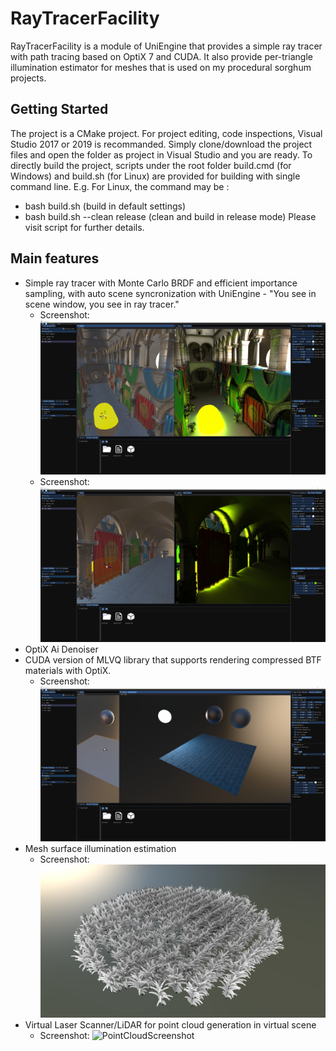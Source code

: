 # RayTracerFacility
RayTracerFacility is a module of UniEngine that provides a simple ray tracer with path tracing based on OptiX 7 and CUDA. It also provide per-triangle illumination estimator for meshes that is used on my procedural sorghum projects.

## Getting Started
The project is a CMake project. For project editing, code inspections, Visual Studio 2017 or 2019 is recommanded. Simply clone/download the project files and open the folder as project in Visual Studio and you are ready.
To directly build the project, scripts under the root folder build.cmd (for Windows) and build.sh (for Linux) are provided for building with single command line.
E.g. For Linux, the command may be :
 - bash build.sh (build in default settings)
 - bash build.sh --clean release (clean and build in release mode)
Please visit script for further details.
## Main features
 - Simple ray tracer with Monte Carlo BRDF and efficient importance sampling, with auto scene syncronization with UniEngine - "You see in scene window, you see in ray tracer."
   - Screenshot: ![RayTracerScreenshot](/Resources/GitHub/BRDF.png?raw=true "BRDFScreenshot")
   - Screenshot: ![IndirectLightingScreenshot](/Resources/GitHub/IndirectLighting.png?raw=true "IndirectLightingScreenshot")
 - OptiX Ai Denoiser
 - CUDA version of MLVQ library that supports rendering compressed BTF materials with OptiX.
   - Screenshot: ![MLVQScreenshot](/Resources/GitHub/MLVQ.png?raw=true "MLVQScreenshot")
 - Mesh surface illumination estimation
   - Screenshot: ![IlluminationScreenshot](/Resources/GitHub/Illumination.png?raw=true "IlluminationScreenshot")
 - Virtual Laser Scanner/LiDAR for point cloud generation in virtual scene 
   - Screenshot: ![PointCloudScreenshot](/Resources/GitHub/VirtualScan.png?raw=true "PointCloudScreenshot")
